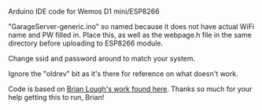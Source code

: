 Arduino IDE code for Wemos D1 mini/ESP8266

"GarageServer-generic.ino" so named because it does not have actual WiFi name and PW filled in.
Place this, as well as the webpage.h file in the same directory before uploading to ESP8266 module.

Change ssid and password around to match your system.

Ignore the "oldrev" bit as it's there for reference on what doesn't work.

Code is based on [Brian Lough's work found here](https://github.com/witnessmenow/WiFi-WFH-Indicator/tree/master/WFH_SIGN_WIFI_WEB). Thanks so much for your help getting this to run, Brian!
